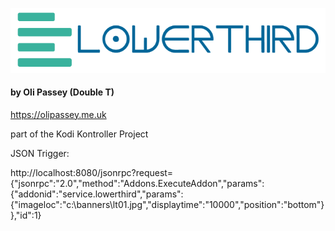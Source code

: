 ![LowerThird Logo](https://github.com/OliPassey/repository.olipassey/raw/master/service.lowerthird/logo.png)
#### by Oli Passey (Double T)
https://olipassey.me.uk

part of the Kodi Kontroller Project

JSON Trigger:

http://localhost:8080/jsonrpc?request={"jsonrpc":"2.0","method":"Addons.ExecuteAddon","params":{"addonid":"service.lowerthird","params":{"imageloc":"c:\\banners\\lt01.jpg","displaytime":"10000","position":"bottom"}},"id":1}
